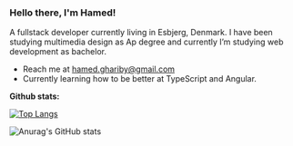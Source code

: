 ### Hello there, I'm Hamed! 

A fullstack developer currently living in Esbjerg, Denmark. 
I have been studying multimedia design as Ap degree and currently I’m studying web development as bachelor. 

<ul>
  <li>
     Reach me at <a href="mailto:hamed.ghariby@gmail.com">hamed.ghariby@gmail.com</a>
  </li>
   <li> Currently learning how to be better at TypeScript and Angular.
   </li>
 </ul>

 <!--<p><strong>Languages and Tools:</strong></p>

 <code>
    <img height="20" src="https://raw.githubusercontent.com/github/explore/80688e429a7d4ef2fca1e82350fe8e3517d3494d/topics/javascript/javascript.png" style="max-width:100%;" />    </code>
    &nbsp;
  <code>
    <img height="20" src="https://raw.githubusercontent.com/github/explore/80688e429a7d4ef2fca1e82350fe8e3517d3494d/topics/vue/vue.png" style="max-width:100%;" />
  </code>
    &nbsp;
  <code>
    <img height="20" src="https://raw.githubusercontent.com/github/explore/80688e429a7d4ef2fca1e82350fe8e3517d3494d/topics/nodejs/nodejs.png" style="max-width:100%;" />
  </code>
    &nbsp;
  <code>
    <img height="20" src="https://raw.githubusercontent.com/github/explore/80688e429a7d4ef2fca1e82350fe8e3517d3494d/topics/firebase/firebase.png" style="max-width:100%;" />       </code>
      &nbsp;
  <code>
    <img height="20" src="https://upload.wikimedia.org/wikipedia/commons/thumb/9/9a/Visual_Studio_Code_1.35_icon.svg/1024px-Visual_Studio_Code_1.35_icon.svg.png" style="max-width:100%;" />
  </code>
 &nbsp; <br><br> -->
    
<p><strong>Github stats:</strong></p>

[![Top Langs](https://github-readme-stats.vercel.app/api/top-langs/?username=hamert-gharibi&theme=vue&layout=compact)](https://github.com/anuraghazra/github-readme-stats)

![Anurag's GitHub stats](https://github-readme-stats.vercel.app/api?username=hamert-gharibi&count_private=true&theme=vue)   
